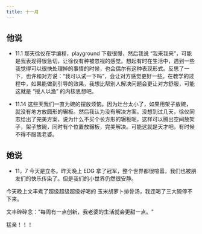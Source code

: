 ```yaml
---
title: 十一月
---
```


## 他说

- 11.1 那天徐仪在学编程，playground 下载很慢，然后我说 “我来我来”，可能是我表现得很急切，让徐仪有种被忽视的感觉。想起有时在生活中，遇到一些我觉得可以很快处理掉的事情的时候，也会偶尔有这种表现形式。反思了一下，也许和对方说：“我可以试一下吗”，会让对方感觉更好一些。在教学的过程中，如果能做到引导的效果，我想比帮别人解决问题会更让对方舒服，可能这就是 “授人以渔” 的内核思想吧。

- 11.14 这些天我们一直为碗的摆放烦恼。因为灶台太小了，如果用架子放碗，就没有地方放圆形的辗板。然后我认为没有解决方案。没想到过几天，徐仪同志给出了完美方案，说为什么不买个长方形的辗板呢，这样可以腾出空间放架子，架子放碗，同时有个位置放辗板，完美解决。可能这就是天才吧，有时候不得不服我老婆。

## 她说

- 11，7 今天是立冬。昨天晚上 EDG 拿了冠军，整个世界都很喧嚣，我们也被朋友们的快乐传染了。但是我们的小世界仍然很安静。

今天晚上文丰煮了超级超级超级好喝的 玉米胡萝卜排骨汤，我连喝了三大碗停不下来。

文丰碎碎念："每周有一点创新，我老婆的生活就会更甜一点。"

猛亲！！！